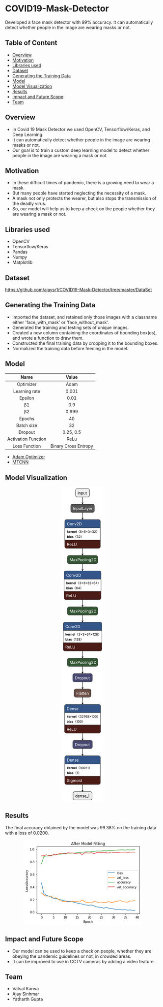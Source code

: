 # COVID19-Mask-Detector
Developed a face mask detector with 99% accuracy. It can automatically detect whether people in the image are wearing masks or not.

## Table of Content
* [Overview](https://github.com/ajaysr1/COVID19-Mask-Detector#overview)
* [Motivation](https://github.com/ajaysr1/COVID19-Mask-Detector#motivation)
* [Libraries used](https://github.com/ajaysr1/COVID19-Mask-Detector#libraries-used)
* [Dataset](https://github.com/ajaysr1/COVID19-Mask-Detector#dataset)
* [Generating the Training Data](https://github.com/ajaysr1/COVID19-Mask-Detector#generating-the-training-data)
* [Model](https://github.com/ajaysr1/COVID19-Mask-Detector#model)
* [Model Visualization](https://github.com/ajaysr1/COVID19-Mask-Detector#model-visualization)
* [Results](https://github.com/ajaysr1/COVID19-Mask-Detector#results)
* [Impact and Future Scope](https://github.com/ajaysr1/COVID19-Mask-Detector#impact-and-future-scope)
* [Team](https://github.com/ajaysr1/COVID19-Mask-Detector#team)

## Overview
* In Covid 19 Mask Detector we used OpenCV, Tensorflow/Keras, and Deep Learning.
* It can automatically detect whether people in the image are wearing masks or not.
* Our goal is to train a custom deep learning model to detect whether people in the image are wearing a mask or not.

## Motivation
* In these difficult times of pandemic, there is a growing need to wear a mask.
* But many people have started neglecting the necessity of a mask.
* A mask not only protects the wearer, but also stops the transmission of the deadly virus.
* So, our model will help us to keep a check on the people whether they are wearing a mask or not.

## Libraries used
* OpenCV
* Tensorflow/Keras
* Pandas
* Numpy
* Matplotlib

## Dataset
https://github.com/ajaysr1/COVID19-Mask-Detector/tree/master/DataSet

## Generating the Training Data
* Imported the dataset, and retained only those images with a classname either 'face_with_mask' or 'face_without_mask'.
* Generated the training and testing sets of unique images.
* Created a new column containing the coordinates of bounding box(es), and wrote a function to draw them.
* Constructed the final training data by cropping it to the bounding boxes.
* Normalized the training data before feeding in the model.

## Model
|        Name        |        Value        |
| :----------------: | :----------------:  |
| Optimizer          | Adam                |
| Learning rate      | 0.001               |
| Epsilon            | 0.01                |
| β1                 | 0.9                 |
| β2                 | 0.999               |
| Epochs             | 40                  |
| Batch size         | 32                  |
| Dropout            | 0.25, 0.5           |
| Activation Function| ReLu                |
| Loss Function      | Binary Cross Entropy|

* [Adam Optimizer](https://github.com/ajaysr1/COVID19-Mask-Detector/blob/main/Adam.md)
* [MTCNN](https://github.com/ajaysr1/COVID19-Mask-Detector/blob/main/MTCNN.md)

## Model Visualization
<p align="center">
  <img src="modelVisualization.svg">
</p>

## Results
The final accuracy obtained by the model was 99.38% on the training data with a loss of 0.0200. <br/>
<p align="center">
  <img src="Accuracy and Loss Image.png">
</p>

## Impact and Future Scope
* Our model can be used to keep a check on people, whether they are obeying the pandemic guidelines or not, in crowded areas.
* It can be improved to use in CCTV cameras by adding a video feature.

## Team
* Vatsal Karwa
* Ajay Sinhmar
* Yatharth Gupta
